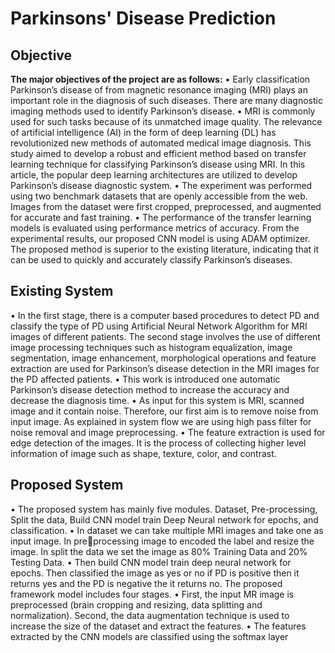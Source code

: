 # Parkinsons' Disease Prediction


## Objective
**The major objectives of the project are as follows:**
• Early classification Parkinson’s disease of from magnetic resonance imaging (MRI)
plays an important role in the diagnosis of such diseases. There are many diagnostic
imaging methods used to identify Parkinson’s disease.
• MRI is commonly used for such tasks because of its unmatched image quality. The
relevance of artificial intelligence (AI) in the form of deep learning (DL) has
revolutionized new methods of automated medical image diagnosis. This study aimed
to develop a robust and efficient method based on transfer learning technique for
classifying Parkinson’s disease using MRI. In this article, the popular deep learning
architectures are utilized to develop Parkinson’s disease diagnostic system.
• The experiment was performed using two benchmark datasets that are openly
accessible from the web. Images from the dataset were first cropped, preprocessed,
and augmented for accurate and fast training.
• The performance of the transfer learning models is evaluated using performance
metrics of accuracy. From the experimental results, our proposed CNN model is using
ADAM optimizer. The proposed method is superior to the existing literature,
indicating that it can be used to quickly and accurately classify Parkinson’s diseases.

## Existing System
• In the first stage, there is a computer based procedures to detect PD and classify the
type of PD using Artificial Neural Network Algorithm for MRI images of different
patients. The second stage involves the use of different image processing techniques
such as histogram equalization, image segmentation, image enhancement,
morphological operations and feature extraction are used for Parkinson’s disease
detection in the MRI images for the PD affected patients.
• This work is introduced one automatic Parkinson’s disease detection method to
increase the accuracy and decrease the diagnosis time.
• As input for this system is MRI, scanned image and it contain noise. Therefore, our
first aim is to remove noise from input image. As explained in system flow we are
using high pass filter for noise removal and image preprocessing.
• The feature extraction is used for edge detection of the images. It is the process of
collecting higher level information of image such as shape, texture, color, and
contrast.

## Proposed System
• The proposed system has mainly five modules. Dataset, Pre-processing, Split the
data, Build CNN model train Deep Neural network for epochs, and classification.
• In dataset we can take multiple MRI images and take one as input image. In preprocessing image to encoded the label and resize the image. In split the data we set the image as 80% Training Data and 20% Testing Data.
• Then build CNN model train deep neural network for epochs. Then classified the
image as yes or no if PD is positive then it returns yes and the PD is negative the it
returns no. The proposed framework model includes four stages.
• First, the input MR image is preprocessed (brain cropping and resizing, data
splitting and normalization). Second, the data augmentation technique is used to
increase the size of the dataset and extract the features.
• The features extracted by the CNN models are classified using the softmax layer
